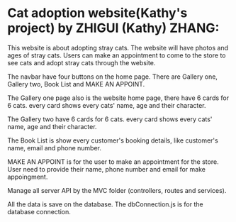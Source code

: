 Cat adoption website(Kathy's project) by ZHIGUI (Kathy) ZHANG:
================================================================================

This website is about adopting stray cats. The website will have photos and ages of stray cats. Users can make an appointment to come to the store to see cats and adopt stray cats through the website.

The navbar have four buttons on the home page. There are Gallery one, Gallery two, Book List and MAKE AN APPOINT.

The Gallery one page also is the website home page, there have 6 cards for 6 cats. every card shows every cats' name, age and their character.

The Gallery two have 6 cards for 6 cats. every card shows every cats' name, age and their character.

The Book List is show every customer's booking details, like customer's name, email and phone number.

MAKE AN APPOINT is for the user to make an appointment for the store. User need to provide their name, phone number and email for make appoingment.

Manage all server API by the MVC folder (controllers, routes and services).

All the data is save on the database.
The dbConnection.js is for the database connection.

